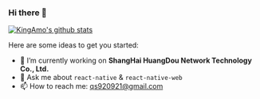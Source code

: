### Hi there 👋

[![KingAmo's github stats](https://github-readme-stats.vercel.app/api?username=KingAmo)](https://github.com/anuraghazra/github-readme-stats)


Here are some ideas to get you started:

- 🔭 I’m currently working on **ShangHai HuangDou Network Technology Co., Ltd.** 
- 💬 Ask me about  `react-native` & `react-native-web`
- 📫 How to reach me: qs920921@gmail.com

